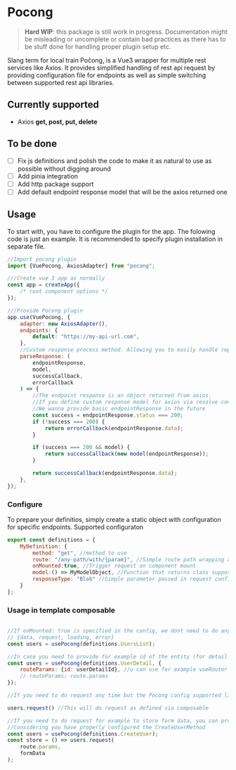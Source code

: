 # Pocong
> **Hard WIP**: this package is still work in progress. Documentation might be misleading or uncomplete or contain bad practices
> as there has to be stuff done for handling proper plugin setup etc.

Slang term for local train Počong, is a Vue3 wrapper for multiple rest services like Axios. It provides simplified
handling of
rest api request by providing configuration file for endpoints as well as simple switching between supported rest api
libraries.

## Currently supported

- Axios **get, post, put, delete**

## To be done
- [ ] Fix js definitions and polish the code to make it as natural to use as possible without digging around
- [ ] Add pinia integration
- [ ] Add http package support
- [ ] Add default endpoint response model that will be the axios returned one

## Usage
To start with, you have to configure the plugin for the app. The folowing code is just an example. It is recommended to specify
plugin installation in separate file.

```js
//Import pocong plugin
import {VuePocong, AxiosAdapter} from "pocong";

///Create vue 3 app as normally
const app = createApp({
    /* root component options */
});

///Provide Pocong plugin
app.use(VuePocong, {
    adapter: new AxiosAdapter(),
    endpoints: {
        default: "https://my-api-url.com",
    },
    //Custom response process method. Allowing you to easily handle repsonse with custom endpointResponse model
    parseResponse: (
        endpointResponse,
        model,
        successCallback,
        errorCallback
    ) => {
        //The endpoint response is an object returned from axios.
        //If you define custom response model for axios via resolve configuration, it will be provided here
        //We wanna provide basic endpointResponse in the future
        const success = endpointResponse.status === 200;
        if (!success === 200) {
            return errorCallback(endpointResponse.data);
        }

        if (success === 200 && model) {
            return successCallback(new model(endpointResponse));
        }

        return successCallback(endpointResponse.data);
    },
});

```

### Configure
To prepare your definitios, simply create a static object with configuration for specific endpoints. Supported configuraton
```js
export const definitions = {
    MyDefinition: {
        method: "get", //method to use
        route: "/any-path/with/{param}", //Simple route path wrapping any variables in '{}', will be filled from route parameters
        onMounted:true, //Trigger request on component mount
        model:() => MyModelObject, //Function that returns class supposed to be used as data wrapper
        responseType: "Blob" //Simple parameter passed in request configuration where you need change the response type to blob for example
    }
};
```

### Usage in template composable
```js

//If onMounted: true is specified in the config, we dont need to do anything else
// {data, request, loading, error}
const users = usePocong(definitions.UsersList);

//In case you need to provide for example id of the entity (for detail requests, you can specify initial params)
const users = usePocong(definitions.UserDetail, {
    routeParams: {id: userDetailId}, //u can use for example vueRouter shortcut as
    // routeParams: route.params
});

//If you need to do request any time but the Pocong config supported like onMounted, you can acces **request** method on the composable

users.request() //This will do request as defined via composable

//If you need to do request for example to store form data, you can provide current params to the request method
//Considering you have properly configured the CreateUserMethod
const users = usePocong(definitions.CreateUser);
const store = () => users.request(
    route.params,
    formData
);


```